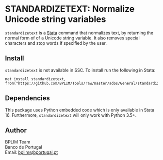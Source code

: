 # STANDARDIZETEXT: Normalize Unicode string variables

`standardizetext` is a [Stata](http://www.stata.com/) command that normalizes text, by returning the normal form of of a Unicode string variable. It also removes 
special characters and stop words if specified by the user.

## Install

`standardizetext` is not available in SSC. To install run the following in Stata:

```
net install standardizetext, from("https://github.com/BPLIM/Tools/raw/master/ados/General/standardizetext/")
```

## Dependencies

This package uses Python embedded code which is only available in Stata 16. Furthermore, `standardizetext` will only work with Python 3.5+.


## Author

BPLIM Team
<br>Banco de Portugal
<br>Email: bplim@bportugal.pt
